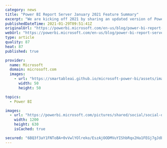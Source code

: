 ```yaml
---
category: news
title: "Power BI Report Server January 2021 Feature Summary"
excerpt: "We are kicking off 2021 by sharing an updated version of Power BI Report Server! With this update, we&#8217;re bringing visual zoom sliders, custom publish message and ESRI ArcGIS support, amongst others. Read on to get the full details."
publishedDateTime: 2021-01-29T09:51:41Z
originalUrl: "https://powerbi.microsoft.com/en-us/blog/power-bi-report-server-january-2021-feature-summary/"
webUrl: "https://powerbi.microsoft.com/en-us/blog/power-bi-report-server-january-2021-feature-summary/"
type: article
quality: 87
heat: 87
published: true

provider:
  name: Microsoft
  domain: microsoft.com
  images:
    - url: "https://smartableai.github.io/microsoft-power-bi/assets/images/organizations/microsoft.com-50x50.jpg"
      width: 50
      height: 50

topics:
  - Power BI

images:
  - url: "https://powerbi.microsoft.com/pictures/shared/social/social-default-image.png"
    width: 1200
    height: 630
    isCached: true

secured: "6BQ3f3aY1FNToBA+0vVwlYOlreko/EszAjOODMVuYIShbRqx2Ha1FEGj7gJdET13A6bahFawAfnRJlv30KonTiSAOtLFOyoC0xXqQIzxHKGdR+sdYdLOo3z5ukpiafciRFCpCGHej3g08THTnY8QFz5HPa1zBak6ubm9qd5odGsBR85cD0vLQrMKB1eLLDTVQCTEyLeIzdCShJa0NOEbJ2MrsM7qGlDugdyQUA7waFUY1efzw8+fFVCNnKW0mwxg2vdcCk1zYnx/Nmvt84euPOGhcuw9wIEnETOWxz1bNUDjQFWsXf8f7kthQE3b+4yPfutgt4gEsQg5lOEjV4JZr9dp/t96nKrc8LzP4XG6DhY=;V3JByXLIrFm3dj2UAaOS6g=="
---
```


